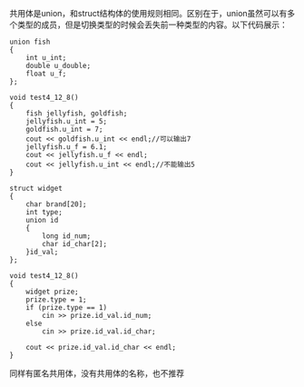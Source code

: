共用体是union，和struct结构体的使用规则相同。区别在于，union虽然可以有多个类型的成员，但是切换类型的时候会丢失前一种类型的内容。以下代码展示：
```
union fish
{
	int u_int;
	double u_double;
	float u_f;
};

void test4_12_8()
{
	fish jellyfish, goldfish;
	jellyfish.u_int = 5;
	goldfish.u_int = 7;
	cout << goldfish.u_int << endl;//可以输出7
	jellyfish.u_f = 6.1;
	cout << jellyfish.u_f << endl;
	cout << jellyfish.u_int << endl;//不能输出5
}
```

```
struct widget
{
	char brand[20];
	int type;
	union id
	{
		long id_num;
		char id_char[2];
	}id_val;
};

void test4_12_8()
{
	widget prize;
	prize.type = 1;
	if (prize.type == 1)
		cin >> prize.id_val.id_num;
	else
		cin >> prize.id_val.id_char;

	cout << prize.id_val.id_char << endl;
}
```

同样有匿名共用体，没有共用体的名称，也不推荐
